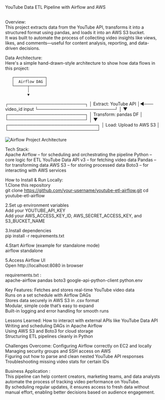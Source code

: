 YouTube Data ETL Pipeline with Airflow and AWS<br><br>


Overview:<br>
This project extracts data from the YouTube API, transforms it into a structured format using pandas, and loads it into an AWS S3 bucket. <br>
It was built to automate the process of collecting video insights like views, likes, and comments—useful for content analysis, reporting, and data-driven decisions.<br>

Data Architecture:<br>
Here's a simple hand-drawn-style architecture to show how data flows in this project:<br>

       ┌──────────────┐
       │  Airflow DAG │
       └──────┬───────┘
              │
              ▼
 ┌─────────────────────────┐
 │ Extract: YouTube API    │◄─── video_id input
 └─────────────────────────┘
              │
              ▼
 ┌─────────────────────────┐
 │ Transform: pandas DF    │
 └─────────────────────────┘
              │
              ▼
 ┌─────────────────────────────┐
 │ Load: Upload to AWS S3      │
 └─────────────────────────────┘


![Airflow Project Architecture](https://github.com/user-attachments/assets/23b9a45a-21e9-4f59-94d4-0b4eb87bb009)<br>




Tech Stack:<br>
Apache Airflow            –  for scheduling and orchestrating the pipeline
Python                    –  core logic for ETL
YouTube Data API v3       –  for fetching video data
Pandas                    –  for transforming data
AWS S3                    –  for storing processed data
Boto3                     –  for interacting with AWS services


How to Install & Run Locally:<br>
1.Clone this repository <br>
git clone https://github.com/your-username/youtube-etl-airflow.git
cd youtube-etl-airflow

2.Set up environment variables<br>
Add your YOUTUBE_API_KEY <br>
Add your AWS_ACCESS_KEY_ID, AWS_SECRET_ACCESS_KEY, and S3_BUCKET_NAME



3.Install dependencies<br>
pip install -r requirements.txt


4.Start Airflow (example for standalone mode)<br>
airflow standalone


5.Access Airflow UI<br>
Open http://localhost:8080 in browser


requirements.txt :<br>
apache-airflow
pandas
boto3
google-api-python-client
python.env



Key Features:
Fetches and stores real-time YouTube video data<br>
Runs on a set schedule with Airflow DAGs<br>
Stores data securely in AWS S3 in .csv format<br>
Modular, simple code that’s easy to expand<br>
Built-in logging and error handling for smooth runs<br>



Lessons Learned:
How to interact with external APIs like YouTube Data API <br>
Writing and scheduling DAGs in Apache Airflow <br>
Using AWS S3 and Boto3 for cloud storage <br>
Structuring ETL pipelines cleanly in Python <br>


Challenges Overcome:
Configuring Airflow correctly on EC2 and locally <br>
Managing security groups and SSH access on AWS<br>
Figuring out how to parse and clean nested YouTube API responses <br>
Troubleshooting missing video stats for certain IDs <br>



Business Application : <br>
This pipeline can help content creators, marketing teams, and data analysts automate the process of tracking video performance on YouTube. <br>
By scheduling regular updates, it ensures access to fresh data without manual effort, enabling better decisions based on audience engagement.


